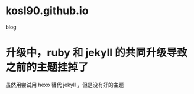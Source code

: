 kosl90.github.io
================

blog


# 升级中，ruby 和 jekyll 的共同升级导致之前的主题挂掉了

虽然用尝试用 hexo 替代 jekyll ，但是没有好的主题
